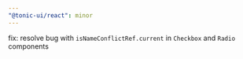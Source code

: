 ```yaml
---
"@tonic-ui/react": minor
---
```


fix: resolve bug with `isNameConflictRef.current` in `Checkbox` and `Radio` components
